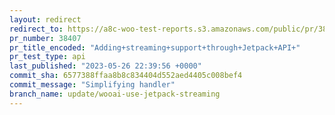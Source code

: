 ```yaml
---
layout: redirect
redirect_to: https://a8c-woo-test-reports.s3.amazonaws.com/public/pr/38407/api/index.html
pr_number: 38407
pr_title_encoded: "Adding+streaming+support+through+Jetpack+API+"
pr_test_type: api
last_published: "2023-05-26 22:39:56 +0000"
commit_sha: 6577388ffaa8b8c834404d552aed4405c008bef4
commit_message: "Simplifying handler"
branch_name: update/wooai-use-jetpack-streaming
---
```

